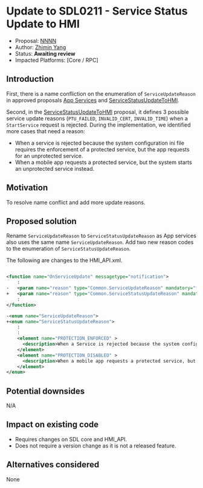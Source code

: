 # Update to SDL0211 - Service Status Update to HMI

* Proposal: [NNNN](NNNN-update-service-update-to-hmi.md)
* Author: [Zhimin Yang](https://github.com/yang1070)
* Status: **Awaiting review**
* Impacted Platforms: [Core / RPC]

## Introduction

First, there is a name confliction on the enumeration of `ServiceUpdateReason` in approved proposals [App Services](https://github.com/smartdevicelink/sdl_evolution/blob/master/proposals/0167-app-services.md) and [ServiceStatusUpdateToHMI](https://github.com/smartdevicelink/sdl_evolution/blob/master/proposals/0211-ServiceStatusUpdateToHMI.md).

Second, in the [ServiceStatusUpdateToHMI](https://github.com/smartdevicelink/sdl_evolution/blob/master/proposals/0211-ServiceStatusUpdateToHMI.md) proposal, it defines 3 possible service update reasons (`PTU_FAILED`, `INVALID_CERT`, `INVALID_TIME`) when a `StartService` request is rejected. During the implementation, we identified more cases that need a reason:
- When a service is rejected because the system configuration ini file requires the enforcement of a protected service, but the app requests for an unprotected service.
- When a mobile app requests a protected service, but the system starts an unprotected service instead.


## Motivation

To resolve name conflict and add more update reasons.

## Proposed solution

Rename `ServiceUpdateReason` to `ServiceStatusUpdateReason` as App services also uses the same name `ServiceUpdateReason`.
Add two new reason codes to the enumeration of `ServiceStatusUpdateReason`.

The following are changes to the HMI_API.xml.

```xml

<function name="OnServiceUpdate" messagetype="notification">
    :
-   <param name="reason" type="Common.ServiceUpdateReason" mandatory="false">
+   <param name="reason" type="Common.ServiceStatusUpdateReason" mandatory="false">
    :
</function>

-<enum name="ServiceUpdateReason">
+<enum name="ServiceStatusUpdateReason">
    :
    :
    <element name="PROTECTION_ENFORCED" >
      <description>When a Service is rejected because the system configuration ini file requires the service must be protected, but the app asks for an unprotected service.</description>
    </element>
    <element name="PROTECTION_DISABLED" >
      <description>When a mobile app requests a protected service, but the system starts an unprotected service instead.</description>
    </element>
</enum>

```
## Potential downsides

N/A

## Impact on existing code

- Requires changes on SDL core and HMI_API.
- Does not require a version change as it is not a released feature.


## Alternatives considered
None


